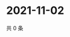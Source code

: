 # 2021-11-02

共 0 条

<!-- BEGIN WEIBO -->
<!-- 最后更新时间 Tue Nov 02 2021 00:01:13 GMT+0800 (China Standard Time) -->

<!-- END WEIBO -->
